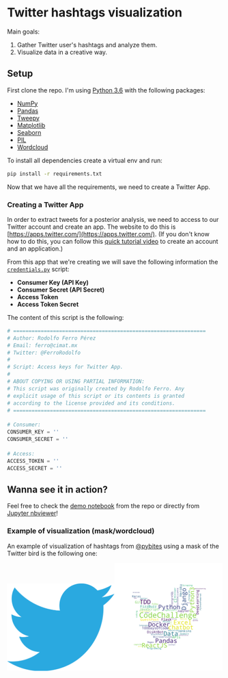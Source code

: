 # Twitter hashtags visualization

Main goals:

1. Gather Twitter user's hashtags and analyze them.
2. Visualize data in a creative way.

## Setup

First clone the repo. I'm using [Python 3.6](https://www.python.org/downloads/) with the following packages:

* [NumPy](http://www.numpy.org/)
* [Pandas](http://pandas.pydata.org/)
* [Tweepy](http://www.tweepy.org/)
* [Matplotlib](https://matplotlib.org/)
* [Seaborn](https://seaborn.pydata.org/)
* [PIL](https://python-pillow.org/)
* [Wordcloud](http://amueller.github.io/word_cloud/)

To install all dependencies create a virtual env and run:

```bash
pip install -r requirements.txt
```

Now that we have all the requirements, we need to create a Twitter App.

### Creating a Twitter App

In order to extract tweets for a posterior analysis, we need to access to our Twitter account and create an app. The website to do this is [https://apps.twitter.com/](https://apps.twitter.com/). (If you don't know how to do this, you can follow this [quick tutorial video](https://www.youtube.com/watch?v=6wAHcHGgpFU) to create an account and an application.)

From this app that we're creating we will save the following information the [`credentials.py`](https://github.com/RodolfoFerro/TwHashtagsVis/blob/master/scripts/credentials.py) script:
* **Consumer Key (API Key)**
* **Consumer Secret (API Secret)**
* **Access Token**
* **Access Token Secret**

The content of this script is the following:
```python
# ===============================================================
# Author: Rodolfo Ferro Pérez
# Email: ferro@cimat.mx
# Twitter: @FerroRodolfo
#
# Script: Access keys for Twitter App.
#
# ABOUT COPYING OR USING PARTIAL INFORMATION:
# This script was originally created by Rodolfo Ferro. Any
# explicit usage of this script or its contents is granted
# according to the license provided and its conditions.
# ===============================================================

# Consumer:
CONSUMER_KEY = ''
CONSUMER_SECRET = ''

# Access:
ACCESS_TOKEN = ''
ACCESS_SECRET = ''

```

## Wanna see it in action?

Feel free to check the [demo notebook](https://github.com/RodolfoFerro/TwHashtagsVis/blob/master/scripts/Twitter%20hashtags%20visualization.ipynb) from the repo or directly from [Jupyter nbviewer](https://nbviewer.jupyter.org/github/RodolfoFerro/TwHashtagsVis/blob/master/scripts/Twitter%20hashtags%20visualization.ipynb)!

### Example of visualization (mask/wordcloud)

An example of visualization of hashtags from [@pybites](https://twitter.com/pybites) using a mask of the Twitter bird is the following one:

<img src="https://raw.githubusercontent.com/RodolfoFerro/TwHashtagsVis/master/imgs/twird.png" width="50%"><img src="https://raw.githubusercontent.com/RodolfoFerro/TwHashtagsVis/master/imgs/wordcloud_twird.png" width="50%">
